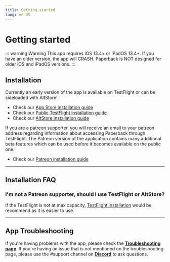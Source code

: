 ```yaml
---
title: Getting started
lang: en-US
---
```


# Getting started

::: warning Warning
This app requires iOS 13.4+ or iPadOS 13.4+. If you have an older version, the app will CRASH. Paperback is NOT designed for older iOS and iPadOS versions.
:::

## Installation
Currently an early version of the app is available on TestFlight or can be sideloaded with AltStore!

 * Check our [App Store installation guide](/help/installation/app-store/)
 * Check our [Public TestFlight installation guide](/help/installation/public-testflight/)
 * Check our [AltStore installation guide](/help/installation/public-altstore/)


If you are a patreon supporter, you will receive an email to your patreon address regarding information about accessing Paperback through TestFlight. The Patreon version of the application contains many additional beta features which can be used before it becomes available on the public one.

 * Check our [Patreon installation guide](/help/installation/beta-testflight/)

---

## Installation FAQ
### I'm not a Patreon supporter, should I use TestFlight or AltStore?
If the TestFlight is not at max capacity, [TestFlight installation](/help/installation/beta-testflight/) would be recommend as it is easier to use.

---

## App Troubleshooting
If you're having problems with the app, please check the **[Troubleshooting page](/help/faq/#troubleshooting)**. If you're having an issue that is not mentioned on the troubleshooting page, please use the #support channel on **[Discord](https://discord.gg/Ny83JV3)** to ask questions.
